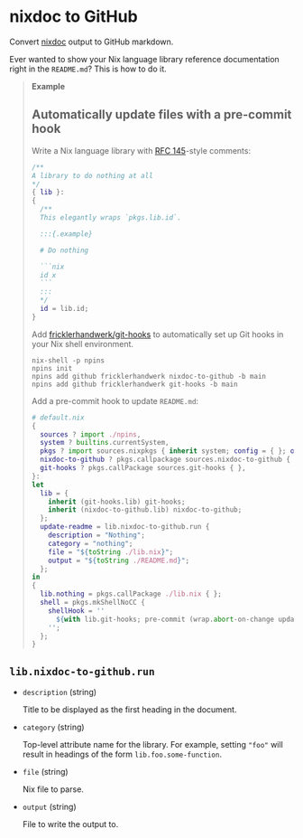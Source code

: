 # nixdoc to GitHub
Convert [nixdoc](https://github.com/nix-community/nixdoc/) output to GitHub markdown.

Ever wanted to show your Nix language library reference documentation right in the `README.md`?
This is how to do it.

> **Example**
>
> ## Automatically update files with a pre-commit hook
>
> Write a Nix language library with [RFC 145](https://github.com/NixOS/rfcs/pull/145)-style comments:
>
> ````nix
> /**
> A library to do nothing at all
> */
> { lib }:
> {
>   /**
>   This elegantly wraps `pkgs.lib.id`.
>
>   :::{.example}
>
>   # Do nothing
>
>   ```nix
>   id x
>   ```
>   :::
>   */
>   id = lib.id;
> }
> ````
>
> Add [fricklerhandwerk/git-hooks](https://github.com/fricklerhandwerk/git-hooks) to automatically set up Git hooks in your Nix shell environment.
>
> ```shell-session
> nix-shell -p npins
> npins init
> npins add github fricklerhandwerk nixdoc-to-github -b main
> npins add github fricklerhandwerk git-hooks -b main
> ```
>
> Add a pre-commit hook to update `README.md`:
>
> ```nix
> # default.nix
> {
>   sources ? import ./npins,
>   system ? builtins.currentSystem,
>   pkgs ? import sources.nixpkgs { inherit system; config = { }; overlays = [ ]; },
>   nixdoc-to-github ? pkgs.callpackage sources.nixdoc-to-github { },
>   git-hooks ? pkgs.callPackage sources.git-hooks { },
> }:
> let
>   lib = {
>     inherit (git-hooks.lib) git-hooks;
>     inherit (nixdoc-to-github.lib) nixdoc-to-github;
>   };
>   update-readme = lib.nixdoc-to-github.run {
>     description = "Nothing";
>     category = "nothing";
>     file = "${toString ./lib.nix}";
>     output = "${toString ./README.md}";
>   };
> in
> {
>   lib.nothing = pkgs.callPackage ./lib.nix { };
>   shell = pkgs.mkShellNoCC {
>     shellHook = ''
>       ${with lib.git-hooks; pre-commit (wrap.abort-on-change update-readme)}
>     '';
>   };
> }
> ```
>

## `lib.nixdoc-to-github.run`

- `description` (string)

  Title to be displayed as the first heading in the document.

- `category` (string)

  Top-level attribute name for the library.
  For example, setting `"foo"` will result in headings of the form `lib.foo.some-function`.

- `file` (string)

  Nix file to parse.

- `output` (string)

  File to write the output to.



